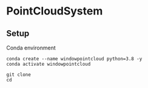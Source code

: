 # PointCloudSystem


## Setup
Conda environment
```
conda create --name windowpointcloud python=3.8 -y
conda activate windowpointcloud

git clone
cd
```
